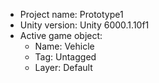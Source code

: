 <!-- UNITY CODE ASSIST INSTRUCTIONS START -->
- Project name: Prototype1
- Unity version: Unity 6000.1.10f1
- Active game object:
  - Name: Vehicle
  - Tag: Untagged
  - Layer: Default
<!-- UNITY CODE ASSIST INSTRUCTIONS END -->